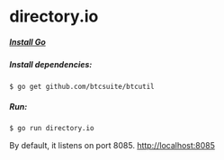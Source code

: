 directory.io
============

##### [Install Go](http://golang.org/doc/install)

##### Install dependencies:
```bash
$ go get github.com/btcsuite/btcutil
```

##### Run:
```bash
$ go run directory.io
```

By default, it listens on port 8085. [http://localhost:8085](http://localhost:8085)
